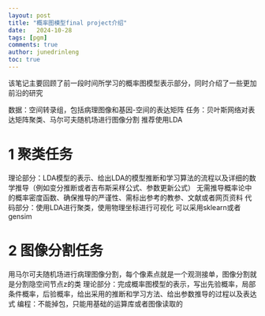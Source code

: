 ```yaml
---
layout: post
title: "概率图模型final project介绍"
date:   2024-10-28
tags: [pgm]
comments: true
author: junedrinleng
toc: true
---
```


该笔记主要回顾了前一段时间所学习的概率图模型表示部分，同时介绍了一些更加前沿的研究
<!-- more -->

数据：空间转录组，包括病理图像和基因-空间的表达矩阵
任务：贝叶斯网络对表达矩阵聚类、马尔可夫随机场进行图像分割
推荐使用LDA

# 1 聚类任务
理论部分：LDA模型的表示、给出LDA的模型推断和学习算法的流程以及详细的数学推导（例如变分推断或者吉布斯采样公式、参数更新公式）
无需推导概率论中的概率密度函数、确保推导的严谨性、需标出参考的教参、文献或者网页资料
代码部分：使用LDA进行聚类，使用物理坐标进行可视化
可以采用sklearn或者gensim

# 2 图像分割任务
用马尔可夫随机场进行病理图像分割，每个像素点就是一个观测接单，图像分割就是分割隐空间节点z的类
理论部分：完成概率图模型的表示，写出先验概率，局部条件概率，后验概率，给出采用的推断和学习方法、给出参数推导的过程以及表达式
编程：不能掉包，只能用基础的运算库或者图像读取的
